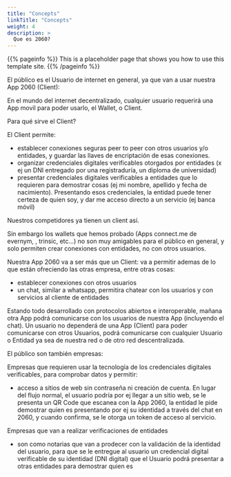 ```yaml
---
title: "Concepts"
linkTitle: "Concepts"
weight: 4
description: >
  Que es 2060? 
---
```


{{% pageinfo %}}
This is a placeholder page that shows you how to use this template site.
{{% /pageinfo %}}



El público es el Usuario de internet en general, ya que van a usar nuestra App 2060 (Client):

En el mundo del internet decentralizado, cualquier usuario requerirá una App movil para poder usarlo, el Wallet, o Client. 

Para qué sirve el Client?

El Client permite:

- establecer conexiones seguras peer to peer con otros usuarios y/o entidades, y guardar las llaves de encriptación de esas conexiones.
- organizar credenciales digitales verificables otorgados por entidades (x ej un DNI entregado por una registraduría, un diploma de universidad)
- presentar credenciales digitales verificables a entidades que lo requieren para demostrar cosas (ej mi nombre, apellido y fecha de nacimiento). Presentando esos credenciales, la entidad puede tener certeza de quien soy, y dar me acceso directo a un servicio (ej banca móvil)

Nuestros competidores ya tienen un client así.

Sin embargo los wallets que hemos probado (Apps connect.me de evernym, , trinsic, etc...) no son muy amigables para el público en general, y solo permiten crear conexiones con entidades, no con otros usuarios.

Nuestra App 2060 va a ser más que un Client: va a permitir ademas de lo que están ofreciendo las otras empresa, entre otras cosas:
- establecer conexiones con otros usuarios
- un chat, similar a whatsapp, permitira chatear con los usuarios y con servicios al cliente de entidades

Estando todo desarrollado con protocolos abiertos e interoperable, mañana otra App podrá comunicarse con los usuarios de nuestra App (incluyendo el chat). Un usuario no dependerá de una App (Client) para poder comunicarse con otros Usuarios, podrá comunicarse con cualquier Usuario o Entidad ya sea de nuestra red o de otro red descentralizada.



El público son también empresas:

Empresas que requieren usar la tecnología de los credenciales digitales verificables, para comprobar datos y permitir:
- acceso a sitios de web sin contraseña ni creación de cuenta. En lugar del flujo normal, el usuario podría por ej llegar a un sitio web, se le presenta un QR Code que escanea con la App 2060, la entidad le pide demostrar quien es presentando por ej su identidad a través del chat en 2060, y cuando confirma, se le otorga un token de acceso al servicio.

Empresas que van a realizar verificaciones de entidades
- son como notarias que van a prodecer con la validación de la identidad del usuario, para que se le entregue al usuario un credencial digital verificable de su identidad (DNI digital) que el Usuario podrá presentar a otras entidades para demostrar quien es